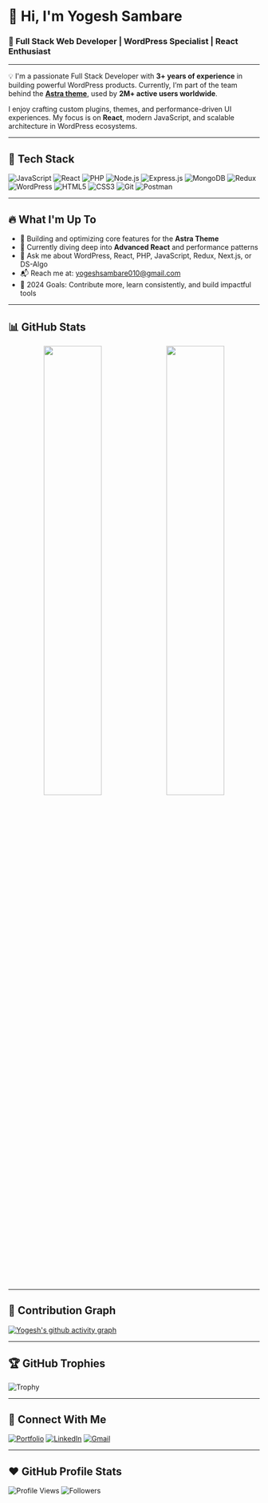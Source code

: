 # 👋 Hi, I'm Yogesh Sambare

### 🚀 Full Stack Web Developer | WordPress Specialist | React Enthusiast

---

💡 I'm a passionate Full Stack Developer with **3+ years of experience** in building powerful WordPress products. Currently, I’m part of the team behind the [**Astra theme**](https://wpastra.com/), used by **2M+ active users worldwide**.

I enjoy crafting custom plugins, themes, and performance-driven UI experiences. My focus is on **React**, modern JavaScript, and scalable architecture in WordPress ecosystems.

---

## 🧠 Tech Stack

![JavaScript](https://img.shields.io/badge/-JavaScript-F7DF1E?logo=javascript&logoColor=000)
![React](https://img.shields.io/badge/-React-61DAFB?logo=react&logoColor=000)
![PHP](https://img.shields.io/badge/-PHP-777BB4?logo=php&logoColor=fff)
![Node.js](https://img.shields.io/badge/-Node.js-339933?logo=nodedotjs&logoColor=fff)
![Express.js](https://img.shields.io/badge/-Express-000000?logo=express&logoColor=white)
![MongoDB](https://img.shields.io/badge/-MongoDB-47A248?logo=mongodb&logoColor=fff)
![Redux](https://img.shields.io/badge/-Redux-764ABC?logo=redux&logoColor=fff)
![WordPress](https://img.shields.io/badge/-WordPress-21759B?logo=wordpress&logoColor=fff)
![HTML5](https://img.shields.io/badge/-HTML5-E34F26?logo=html5&logoColor=fff)
![CSS3](https://img.shields.io/badge/-CSS3-1572B6?logo=css3&logoColor=fff)
![Git](https://img.shields.io/badge/-Git-F05032?logo=git&logoColor=fff)
![Postman](https://img.shields.io/badge/-Postman-FF6C37?logo=postman&logoColor=fff)

---

## 🔥 What I'm Up To

- 🔭 Building and optimizing core features for the **Astra Theme**
- 🌱 Currently diving deep into **Advanced React** and performance patterns
- 💬 Ask me about WordPress, React, PHP, JavaScript, Redux, Next.js, or DS-Algo
- 📬 Reach me at: [yogeshsambare010@gmail.com](mailto:yogeshsambare010@gmail.com)
- 🎯 2024 Goals: Contribute more, learn consistently, and build impactful tools

---

## 📊 GitHub Stats

<div align="center">
  <img src="https://github-readme-stats.vercel.app/api?username=yssambare12&show_icons=true&theme=radical&hide_border=true" width="48%" />
  <img src="https://github-readme-stats.vercel.app/api/top-langs/?username=yssambare12&layout=compact&theme=radical&hide_border=true" width="48%" />
</div>

---

## 🌱 Contribution Graph

[![Yogesh's github activity graph](https://github-readme-activity-graph.vercel.app/graph?username=yssambare12&theme=react-dark)](https://github.com/ashutosh00710/github-readme-activity-graph)

---

## 🏆 GitHub Trophies

![Trophy](https://github-profile-trophy.vercel.app/?username=yssambare12&theme=darkhub&no-frame=true&margin-w=5)

---

## 🔗 Connect With Me

[![Portfolio](https://img.shields.io/badge/Portfolio-000?style=for-the-badge&logo=ko-fi&logoColor=white)](https://yogeshsambare.com/)
[![LinkedIn](https://img.shields.io/badge/-LinkedIn-0A66C2?style=for-the-badge&logo=linkedin&logoColor=white)](https://www.linkedin.com/in/yogesh-sambare/)
[![Gmail](https://img.shields.io/badge/Gmail-D14836?style=for-the-badge&logo=gmail&logoColor=white)](mailto:yogeshsambare010@gmail.com)

---

## ❤️ GitHub Profile Stats

![Profile Views](https://komarev.com/ghpvc/?username=yssambare12&style=flat-square)
![Followers](https://img.shields.io/github/followers/yssambare12?style=social)
